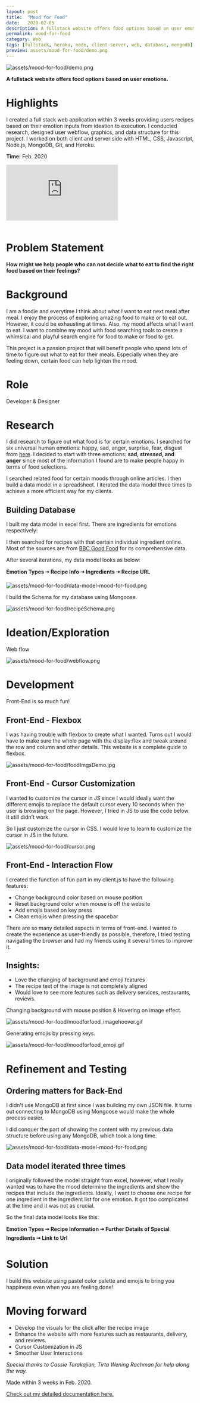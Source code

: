 ```yaml
---
layout: post
title:  "Mood for Food"
date:   2020-02-05
description: A fullstack website offers food options based on user emotions.
permalink: mood-for-food
category: Web
tags: [fullstack, heroku, node, client-server, web, database, mongodb]
preview: assets/mood-for-food/demo.png
---
```


![assets/mood-for-food/demo.png](assets/mood-for-food/demo.png)

**A fullstack website offers food options based on user emotions.**

# Highlights

I created a full stack web application within 3 weeks providing users recipes based on their emotion inputs from ideation to execution. I conducted research, designed user webflow, graphics, and data structure for this project. I worked on both client and server side with HTML, CSS, Javascript, Node.js, MongoDB, Git, and Heroku.

**Time:** Feb. 2020

<!-- [https://youtu.be/HgDYBSmwyUM](https://youtu.be/HgDYBSmwyUM) -->


<div class="iframe-container">
 <iframe class="responsive-iframe"   src="https://www.youtube.com/embed/HgDYBSmwyUM" frameborder="0" allow="accelerometer; autoplay; clipboard-write; encrypted-media; gyroscope; picture-in-picture" allowfullscreen></iframe>
</div>

<br>

<!-- [Official Web here](http://mood-for-food.herokuapp.com/)

<div class="iframe-container">
 <iframe class="responsive-iframe"  loading=eager src="http://mood-for-food.herokuapp.com/" frameborder="0"  allowfullscreen></iframe>
</div> -->


# Problem Statement

**How might we help people who can not decide what to eat to find the right food based on their feelings?**

# Background

I am a foodie and everytime I think about what I want to eat next meal after meal. I enjoy the process of exploring amazing food to make or to eat out. However, it could be exhausting at times. Also, my mood affects what I want to eat. I want to combine my mood with food searching tools to create a whimsical and playful search engine for food to make or food to get.

This project is a passion project that will benefit people who spend lots of time to figure out what to eat for their meals. Especially when they are feeling down, certain food can help lighten the mood.

# Role

Developer & Designer

# Research

I did research to figure out what food is for certain emotions. I searched for six universal human emotions: happy, sad, anger, surprise, fear, disgust from [here](https://www.verywellmind.com/an-overview-of-the-types-of-emotions-4163976). I decided to start with three emotions: **sad, stressed, and anger** since most of the information I found are to make people happy in terms of food selections.

I searched related food for certain moods through online articles. I then build a data model in a spreadsheet. I iterated the data model three times to achieve a more efficient way for my clients.

## Building Database

I built my data model in excel first. There are ingredients for emotions respectively:

I then searched for recipes with that certain individual ingredient online. Most of the sources are from [BBC Good Food](https://www.bbcgoodfood.com/recipes) for its comprehensive data.

After several iterations, my data model looks as below:

**Emotion Types 🠦 Recipe Info 🠦 Ingredients 🠦 Recipe URL**
<br  />

![assets/mood-for-food/data-model-mood-for-food.png](assets/mood-for-food/data-model-mood-for-food.png)

I build the Schema for my database using Mongoose.

![assets/mood-for-food/recipeSchema.png](assets/mood-for-food/recipeSchema.png)

# Ideation/Exploration

Web flow

![assets/mood-for-food/webflow.png](assets/mood-for-food/webflow.png)

# Development

Front-End is so much fun!

## Front-End - Flexbox

I was having trouble with flexbox to create what I wanted. Turns out I would have to make sure the whole page with the display:flex and tweak around the row and column and other details. This website is a complete guide to flexbox.

![assets/mood-for-food/foodImgsDemo.jpg](assets/mood-for-food/foodImgsDemo.jpg)

## Front-End - Cursor Customization

I wanted to customize the cursor in JS since I would ideally want the different emojis to replace the default cursor every 10 seconds when the user is browsing on the page. However, I tried in JS to use the code below. It still didn't work.

So I just customize the cursor in CSS. I would love to learn to customize the cursor in JS in the future.

![assets/mood-for-food/cursor.png](assets/mood-for-food/cursor.png)

## Front-End - Interaction Flow

I created the function of fun part in my client.js to have the following features:

- Change background color based on mouse position
- Reset background color when mouse is off the website
- Add emojis based on key press
- Clean emojis when pressing the spacebar

There are so many detailed aspects in terms of front-end. I wanted to create the experience as user-friendly as possible, therefore, I tried testing navigating the browser and had my friends using it several times to improve it.

## Insights:

- Love the changing of background and emoji features
- The recipe text of the image is not completely aligned
- Would love to see more features such as delivery services, restaurants, reviews.

Changing background with mouse position & Hovering on image effect.

![assets/mood-for-food/moodforfood_imagehoover.gif](assets/mood-for-food/moodforfood_imagehoover.gif)

Generating emojis by pressing keys.

![assets/mood-for-food/moodforfood_emoji.gif](assets/mood-for-food/moodforfood_emoji.gif)

# Refinement and Testing

## Ordering matters for Back-End

I didn't use MongoDB at first since I was building my own JSON file. It turns out connecting to MongoDB using Mongoose would make the whole process easier.

I did conquer the part of showing the content with my previous data structure before using any MongoDB, which took a long time.

![assets/mood-for-food/data-model-mood-for-food.png](assets/mood-for-food/data-model-mood-for-food.png)

## Data model iterated three times

I originally followed the model straight from excel, however, what I really wanted was to have the mood determine the ingredients and show the recipes that include the ingredients. Ideally, I want to choose one recipe for one ingredient in the ingredient list for one emotion. It got too complicated at the time and it was not as crucial.

So the final data model looks like this:

**Emotion Types 🠦 Recipe Information 🠦 Further Details of Special Ingredients 🠦 Link to Url**

# Solution

I build this website using pastel color palette and emojis to bring you happiness even when you are feeling done!

# Moving forward

- Develop the visuals for the click after the recipe image
- Enhance the website with more features such as restaurants, delivery, and reviews.
- Cursor Customization in JS
- Smoother User Interactions

*Special thanks to Cassie Tarakajian, Tirta Wening Rachman for help along the way.*

Made within 3 weeks in Feb. 2020.

[Check out my detailed documentation here.](https://github.com/YitingLiu97/mood_for_food)
